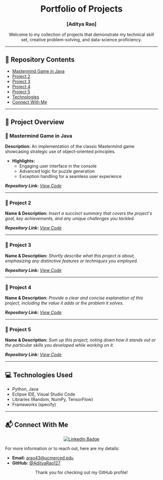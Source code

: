 <div align="center">

# Portfolio of Projects
### [Aditya Rao]

Welcome to my collection of projects that demonstrate my technical skill set, creative problem-solving, and data-science proficiency.

</div>

---

## 📂 Repository Contents
- [Mastermind Game in Java](#mastermind-game-in-java)
- [Project 2](#project-2)
- [Project 3](#project-3)
- [Project 4](#project-4)
- [Project 5](#project-5)
- [Technologies](#technologies-used)
- [Connect With Me](#connect-with-me)

---

## 🚀 Project Overview

### 🧠 Mastermind Game in Java
**Description:** An implementation of the classic Mastermind game showcasing strategic use of object-oriented principles.

- **Highlights:**
  - Engaging user interface in the console
  - Advanced logic for puzzle generation
  - Exception handling for a seamless user experience

_**Repository Link:** [View Code](#)_

---

### 📌 Project 2
**Name & Description:** 
_Insert a succinct summary that covers the project's goal, key achievements, and any unique challenges you tackled._

_**Repository Link:** [View Code](#)_

---

### 📌 Project 3
**Name & Description:** 
_Shortly describe what this project is about, emphasizing any distinctive features or techniques you employed._

_**Repository Link:** [View Code](#)_

---

### 📌 Project 4
**Name & Description:** 
_Provide a clear and concise explanation of this project, including the value it adds or the problem it solves._

_**Repository Link:** [View Code](#)_

---

### 📌 Project 5
**Name & Description:** 
_Sum up this project, noting down how it stands out or the particular skills you developed while working on it._

_**Repository Link:** [View Code](#)_

---

## 💻 Technologies Used
- Python, Java
- Eclipse IDE, Visual Studio Code
- Libraries (Random, NumPy, TensorFlow)
- Frameworks (specify)

---

## 📬 Connect With Me

<div align="center">

[![LinkedIn Badge](https://img.shields.io/badge/-LinkedIn-blue?style=flat-square&logo=LinkedIn&logoColor=white&link=Your_LinkedIn_URL)](https://www.linkedin.com/in/aditya-kr-rao/)

</div>

For more information or to reach out, here are my details:

- **Email:** arao43@ucmerced.edu
- **GitHub:** [@AdityaRao127](https://github.com/AdityaRao127)

<div align="center">
  
Thank you for checking out my GitHub profile!

</div>
